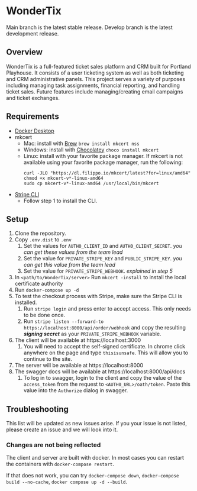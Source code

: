 # WonderTix
Main branch is the latest stable release. Develop branch is the latest development release.

## Overview
WonderTix is a full-featured ticket sales platform and CRM built for Portland Playhouse. 
It consists of a user ticketing system as well as both ticketing and CRM administrative panels. 
This project serves a variety of purposes including managing task assignments, financial reporting, and handling ticket sales. 
Future features include managing/creating email campaigns and ticket exchanges. 

## Requirements
- [Docker Desktop](https://www.docker.com/products/docker-desktop)
- mkcert
  - Mac: install with [Brew](https://brew.sh) `brew install mkcert nss`
  - Windows: install with [Chocolatey](https://chocolatey.org) `choco install mkcert`
  - Linux: install with your favorite package manager. If mkcert is not available using your favorite package manager, run the following:
    ```
    curl -JLO "https://dl.filippo.io/mkcert/latest?for=linux/amd64"
    chmod +x mkcert-v*-linux-amd64
    sudo cp mkcert-v*-linux-amd64 /usr/local/bin/mkcert
    ```
- [Stripe CLI](https://stripe.com/docs/stripe-cli)
   - Follow step 1 to install the CLI. 

## Setup
1. Clone the repository.
2. Copy `.env.dist` to `.env`
   1. Set the values for `AUTH0_CLIENT_ID` and `AUTH0_CLIENT_SECRET`. *you can get these values from the team lead*
   2. Set the value for `PRIVATE_STRIPE_KEY` and `PUBLIC_STRIPE_KEY`. *you can get this value from the team lead*
   3. Set the value for `PRIVATE_STRIPE_WEBHOOK`. *explained in step 5*
3. In `<path/to/WonderTix/server>` Run `mkcert -install` to install the local certificate authority
4. Run `docker-compose up -d`
5. To test the checkout process with Stripe, make sure the Stripe CLI is installed. 
   1. Run `stripe login` and press enter to accept access. This only needs to be done once.
   2. Run `stripe listen --forward-to https://localhost:8000/api/order/webhook` and copy the resulting ***signing secret*** as your `PRIVATE_STRIPE_WEBHOOK` variable.
6. The client will be available at https://localhost:3000 
   1. You will need to accept the self-signed certificate. In chrome click anywhere on the page and type `thisisunsafe`. This will allow you to continue to the site.
7. The server will be available at https://localhost:8000
8. The swagger docs will be available at https://localhost:8000/api/docs
   1. To log in to swagger, login to the client and copy the value of the `access_token` from the request to `<AUTH0_URL>/oath/token`. Paste this value into the `Authorize` dialog in swagger.

## Troubleshooting
This list will be updated as new issues arise. If you your issue is not listed, please create an issue and we will look into it.

### Changes are not being reflected
The client and server are built with docker. In most cases you can restart the containers with `docker-compose restart`. 

If that does not work, you can try `docker-compose down`, `docker-compose build --no-cache`, `docker compose up -d --build`.
